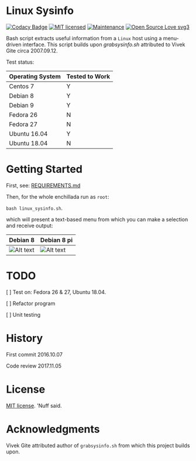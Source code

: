 # Linux Sysinfo 
[![Codacy Badge](https://api.codacy.com/project/badge/Grade/5a3b5bbe370e409a96a0de70b1c95c31)](https://www.codacy.com/app/marshki/bash_sys_info?utm_source=github.com&amp;utm_medium=referral&amp;utm_content=marshki/bash_sys_info&amp;utm_campaign=Badge_Grade)
[![MIT licensed](https://img.shields.io/badge/license-MIT-blue.svg)](https://raw.githubusercontent.com/hyperium/hyper/master/LICENSE)
[![Maintenance](https://img.shields.io/badge/Maintained%3F-yes-green.svg)](https://GitHub.com/Naereen/StrapDown.js/graphs/commit-activity)
[![Open Source Love svg3](https://badges.frapsoft.com/os/v3/open-source.svg?v=103)](https://github.com/ellerbrock/open-source-badges/)

Bash script extracts useful information from a `Linux` host using a menu-driven interface.
This script builds upon *grabsysinfo.sh* attributed to Vivek Gite circa 2007.09.12.

Test status: 

Operating System | Tested to Work  
-----------------|---------------
Centos 7         | Y
Debian 8         | Y 
Debian 9         | Y 
Fedora 26        | N
Fedora 27        | N
Ubuntu 16.04     | Y 
Ubuntu 18.04     | N

# Getting Started 

First, see: [REQUIREMENTS.md](https://github.com/marshki/linux_sysinfo/blob/master/REQUIREMENTS.md)

Then, for the whole enchillada run as `root`: 

`bash linux_sysinfo.sh`. 

which will present a text-based menu from which you can make a selection and receive output:
 
Debian 8     | Debian 8 pi 
----------   | -----------
![Alt text](https://github.com/marshki/linux_sysinfo/blob/master/docs/screen_grab.png "Deb_think") | ![Alt text](https://github.com/marshki/linux_sysinfo/blob/master/docs/screen_grab_2.png "Deb_pi")
 
# TODO

[ ] Test on: Fedora 26 & 27, Ubuntu 18.04.   

[ ] Refactor program 

[ ] Unit testing 

# History 

First commit 2016.10.07

Code review 2017.11.05 

# License 

[MIT license](https://opensource.org/licenses/MIT). 'Nuff said. 

# Acknowledgments 

Vivek Gite attributed author of `grabsysinfo.sh` from which this project builds upon. 
